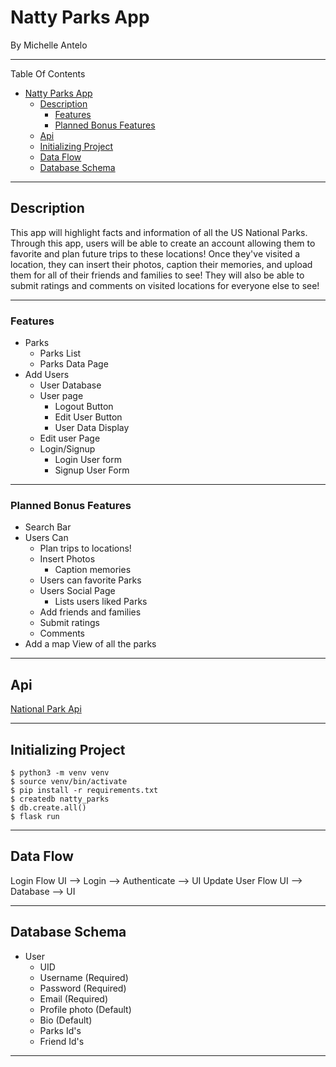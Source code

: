 # Natty Parks App
By Michelle Antelo
___
Table Of Contents
- [Natty Parks App](#natty-parks-app)
  - [Description](#description)
    - [Features](#features)
    - [Planned Bonus Features](#planned-bonus-features)
  - [Api](#api)
  - [Initializing Project](#initializing-project)
  - [Data Flow](#data-flow)
  - [Database Schema](#database-schema)
___
## Description
This app will highlight facts and information of all the US National Parks. Through this app, users will be able to create an account allowing them to favorite and plan future trips to these locations! Once they've visited a location, they can insert their photos, caption their memories, and upload them for all of their friends and families to see! They will also be able to submit ratings and comments on visited locations for everyone else to see!
___
### Features
- Parks
  - Parks List
  - Parks Data Page
- Add Users 
  - User Database
  - User page 
    - Logout Button
    - Edit User Button
    - User Data Display
  - Edit user Page
  - Login/Signup
    - Login User form
    - Signup User Form
___
### Planned Bonus Features
- Search Bar
- Users Can
  - Plan trips to locations! 
  - Insert Photos
    - Caption memories 
  - Users can favorite Parks
  - Users Social Page 
    - Lists users liked Parks
  - Add friends and families
  - Submit ratings
  - Comments 
- Add a map View of all the parks
___
## Api
  [National Park Api](https://rapidapi.com/jonahtaylor/api/national-park-service/)
___

## Initializing Project
    $ python3 -m venv venv
    $ source venv/bin/activate
    $ pip install -r requirements.txt
    $ createdb natty_parks   
    $ db.create.all()
    $ flask run
___
## Data Flow
Login Flow
UI --> Login --> Authenticate --> UI
Update User Flow
UI --> Database --> UI
___
## Database Schema
* User
  * UID
  * Username (Required)
  * Password (Required)
  * Email (Required)
  * Profile photo (Default)
  * Bio (Default)
  * Parks Id's
  * Friend Id's
___